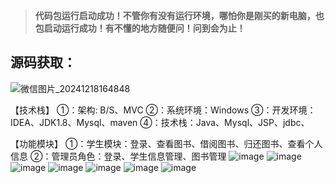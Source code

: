 >**代码包运行启动成功！不管你有没有运行环境，哪怕你是刚买的新电脑，也包启动运行成功！有不懂的地方随便问！问到会为止！**

## 源码获取：
![微信图片_20241218164848](https://github.com/user-attachments/assets/5577eebc-991a-4ad3-89c7-d832a4af69ca)

【技术栈】
①：架构: B/S、MVC
②：系统环境：Windows
③：开发环境：IDEA、JDK1.8、Mysql、maven
④：技术栈：Java、Mysql、JSP、jdbc、

【功能模块】
①：学生模块：登录、查看图书、借阅图书、归还图书、查看个人信息
②：管理员角色：登录、学生信息管理、图书管理
![image](https://github.com/user-attachments/assets/ba9b5c9c-3f1d-4f72-9538-ad23b51f39f3)
![image](https://github.com/user-attachments/assets/f85b40b0-eda9-4e43-a89c-3a17f5718483)
![image](https://github.com/user-attachments/assets/dcc98871-3ab4-4db5-a6cf-30d7adc539ad)
![image](https://github.com/user-attachments/assets/ec34f3db-adea-492e-ae34-3472687dbb09)
![image](https://github.com/user-attachments/assets/4c0b3ebd-1aef-4b4c-8625-538d5ec55d9a)
![image](https://github.com/user-attachments/assets/817002ac-d8b0-4138-b065-89d662443dfd)
![image](https://github.com/user-attachments/assets/c37ded30-3a6a-4804-ba62-d73e59e28817)

